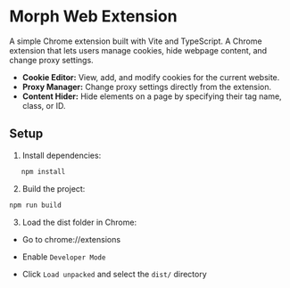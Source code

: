 # Morph Web Extension

A simple Chrome extension built with Vite and TypeScript.
A Chrome extension that lets users manage cookies, hide webpage content, and change proxy settings.  
- **Cookie Editor:** View, add, and modify cookies for the current website.  
- **Proxy Manager:** Change proxy settings directly from the extension. 
- **Content Hider:** Hide elements on a page by specifying their tag name, class, or ID.  

## Setup

1. Install dependencies:
```bash
   npm install
```
2. Build the project:
```bash
npm run build
```
3. Load the dist folder in Chrome:

-   Go to chrome://extensions

-   Enable `Developer Mode`

-   Click `Load unpacked` and select the `dist/` directory